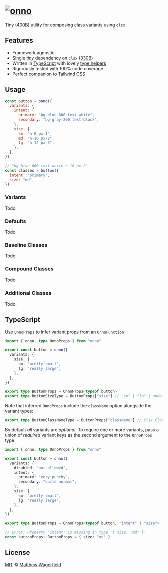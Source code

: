 # [![onno](https://raw.github.com/wagerfield/onno/main/assets/onno.svg)][onno]

Tiny ([400B][bundlephobia-onno]) utility for composing class variants using `clsx`

## Features

- Framework agnostic
- Single _tiny_ dependency on `clsx` ([330B][bundlephobia-clsx])
- Written in [TypeScript][typescript] with lovely [type helpers](#typescript)
- Rigorously tested with 100% code coverage
- Perfect companion to [Tailwind CSS][tailwindcss]

## Usage

```js
const button = onno({
  variants: {
    intent: {
      primary: "bg-blue-600 text-white",
      secondary: "bg-gray-200 text-black",
    },
    size: {
      sm: "h-8 px-1",
      md: "h-10 px-2",
      lg: "h-12 px-3",
    },
  },
})

// "bg-blue-600 text-white h-10 px-2"
const classes = button({
  intent: "primary",
  size: "md",
})
```

### Variants

Todo.

### Defaults

Todo.

### Baseline Classes

Todo.

### Compound Classes

Todo.

### Additional Classes

Todo.

## TypeScript

Use `OnnoProps` to infer variant props from an `OnnoFunction`

```ts
import { onno, type OnnoProps } from "onno"

export const button = onno({
  variants: {
    size: {
      sm: "pretty small",
      lg: "really large",
    },
  },
})

export type ButtonProps = OnnoProps<typeof button>
export type ButtonSizeType = ButtonProps["size"] // "sm" | "lg" | undefined
```

Note that inferred `OnnoProps` include the `className` option alongside the variant types:

```ts
export type ButtonClassNameType = ButtonProps["className"] // clsx.ClassValue
```

By default _all_ variants are _optional_. To require one or more variants, pass a union of _required_ variant keys as the second argument to the `OnnoProps` type:

```ts
import { onno, type OnnoProps } from "onno"

export const button = onno({
  variants: {
    disabled: "not allowed",
    intent: {
      primary: "very punchy",
      secondary: "quite normal",
    },
    size: {
      sm: "pretty small",
      lg: "really large",
    },
  },
})

export type ButtonProps = OnnoProps<typeof button, "intent" | "size">

// Error: Property 'intent' is missing in type '{ size: "md" }'
const buttonProps: ButtonProps = { size: "md" }
```

## License

[MIT][license] © [Matthew Wagerfield][wagerfield]

[onno]: https://onnojs.com
[wagerfield]: https://github.com/wagerfield
[license]: https://github.com/wagerfield/onno/blob/main/license
[bundlephobia-clsx]: https://bundlephobia.com/package/clsx@2.0.0
[bundlephobia-onno]: https://bundlephobia.com/package/onno@2.0.0
[typescript]: https://www.typescriptlang.org
[tailwindcss]: https://tailwindcss.com

